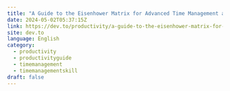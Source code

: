 ```yaml
---
title: "A Guide to the Eisenhower Matrix for Advanced Time Management and Productivity"
date: 2024-05-02T05:37:15Z
link: https://dev.to/productivity/a-guide-to-the-eisenhower-matrix-for-advanced-time-management-and-productivity-4eeb?utm_medium=RSS&utm_source=news.12bit.vn
site: dev.to
language: English
category:
  - productivity
  - productivityguide
  - timemanagement
  - timemanagementskill
draft: false
---
```


